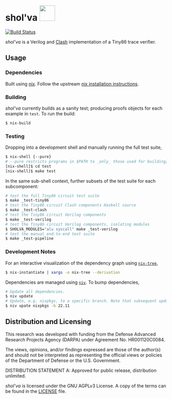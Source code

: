 shol'va <img src="https://user-images.githubusercontent.com/3059210/147595717-ec80740c-d4eb-4dd5-972a-d57c228c042d.png" width="48">
=======

<!-- Icon attribution: Mikla, https://commons.wikimedia.org/wiki/File:Apophis_Symbol_(Stargate).svg -->

[![Build Status](https://github.com/trailofbits/sholva/actions/workflows/ci.yml/badge.svg)](https://github.com/trailofbits/sholva/actions?query=workflow%3ACI)

*shol'va* is a Verilog and [Clash](https://clash-lang.org/) implementation of a Tiny86 trace verifier.

## Usage

### Dependencies

Built using [nix](https://nixos.wiki/wiki/Nix_package_manager).
Follow the upstream [nix installation instructions](https://nixos.org/download.html).

### Building

*shol'va* currently builds as a sanity test; producing proofs objects for each example in `test`.
To run the build:

```bash
$ nix-build
```

### Testing

Dropping into a development shell and manually running the full test suite,

```bash
$ nix-shell {--pure}
# --pure restricts programs in $PATH to _only_ those used for building/testing *shol'va*.
[nix-shell]$ cd test
[nix-shell]$ make test
```

In the same sub-shell context, further subsets of the test suite for each subcomponent:

```bash
# test the full Tiny86 circuit test suite
$ make _test-tiny86
# test the Tiny86 circuit Clash components Haskell source
$ make _test-clash
# test the Tiny86 circuit Verilog components
$ make _test-verilog
# test the Tiny86 circuit Verilog components, isolating modules
$ SHOLVA_MODULES="alu syscall" make _test-verilog
# test the manual end-to-end test suite
$ make _test-pipeline
```

### Development Notes

For an interactive visualization of the dependency graph using [`nix-tree`](https://github.com/utdemir/nix-tree),

```bash
$ nix-instantiate | xargs -o nix-tree --derivation
```

Dependencies are managed using [`niv`](https://github.com/nmattia/niv). To bump dependencies,

```bash
# Update all dependencies.
$ niv update
# Update, e.g. nixpkgs, to a specific branch. Note that subsequent updates continue to pull from this branch.
$ niv upate nixpkgs -b 22.11
```

## Distribution and Licensing

This research was developed with funding from the Defense Advanced Research Projects Agency (DARPA) under Agreement No. HR001120C0084.

The views, opinions, and/or findings expressed are those of the author(s) and
should not be interpreted as representing the official views or policies of the
Department of Defense or the U.S. Government.

DISTRIBUTION STATEMENT A: Approved for public release, distribution unlimited.

*shol'va* is licensed under the GNU AGPLv3 License. A copy of the terms can
be found in the [LICENSE](./LICENSE) file.

